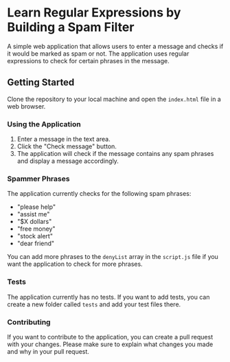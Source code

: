 # Learn Regular Expressions by Building a Spam Filter

A simple web application that allows users to enter a message and checks if it would be marked as spam or not. The application uses regular expressions to check for certain phrases in the message.

## Getting Started

Clone the repository to your local machine and open the `index.html` file in a web browser.

### Using the Application

1. Enter a message in the text area.
2. Click the "Check message" button.
3. The application will check if the message contains any spam phrases and display a message accordingly.

### Spammer Phrases

The application currently checks for the following spam phrases:

- "please help"
- "assist me"
- "$X dollars"
- "free money"
- "stock alert"
- "dear friend"

You can add more phrases to the `denyList` array in the `script.js` file if you want the application to check for more phrases.

### Tests

The application currently has no tests. If you want to add tests, you can create a new folder called `tests` and add your test files there.

### Contributing

If you want to contribute to the application, you can create a pull request with your changes. Please make sure to explain what changes you made and why in your pull request.


